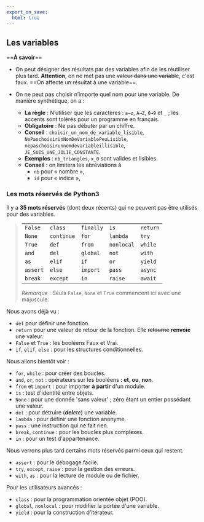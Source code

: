 ```yaml
---
export_on_save:
  html: true
---
```



## Les variables

==**À savoir**==

- On peut désigner des résultats par des variables afin de les réutiliser plus tard. **Attention**, on ne met pas une ~~valeur dans une variable~~, c'est faux. ==On affecte un résultat à une variable==.

- On ne peut pas choisir n’importe quel nom pour une variable.
De manière synthétique, on a :

    - **La règle** : N’utiliser que les caractères : `a→z`, `A→Z`, `0→9` et `_` ; les accents sont tolérés pour un programme en français.
    - **Obligatoire** : Ne pas débuter par un chiffre.
    - **Conseil** : `choisir_un_nom_de_variable_lisible`, `NePaschoisirUnNomDeVariablePeuLisible`, `nepaschoisirunnomdevariableillisible`, `JE_SUIS_UNE_JOLIE_CONSTANTE`.
    - **Exemples** : `nb_triangles`, `x_0` sont valides et lisibles.
    - **Conseil** : on limitera les abréviations à 
        - `nb` pour « nombre »,
        - `id` pour « indice »,

### Les mots réservés de Python3

Il y a **35 mots réservés** (dont deux récents) qui ne peuvent pas être utilisés pour des variables.

> |           |           |           |           |         |
> |:----------|:----------|:----------|:----------|:--------|
> |`False`    |`class`    |`finally`  |`is`       |`return` |
> |`None`     |`continue` |`for`      |`lambda`   |`try`    |
> |`True`     |`def`      |`from`     |`nonlocal` |`while`  |
> |`and`      |`del`      |`global`   |`not`      |`with`   |
> |`as`       |`elif`     |`if`       |`or`       |`yield`  |
> |`assert`   |`else`     |`import`   |`pass`     |`async`        |
> |`break`    |`except`   |`in`       |`raise`    |`await`         |
>
> *Remarque* : Seuls `False`, `None` et `True` commencent ici avec une majuscule.

Nous avons déjà vu :

- `def` pour définir une fonction.
- `return` pour une valeur de retour de la fonction. Elle ~~retourne~~ **renvoie** une valeur.
- `False` et `True` : les booléens Faux et Vrai.
- `if`, `elif`, `else` : pour les structures conditionnelles.

Nous allons bientôt voir :
- `for`, `while` : pour créer des boucles.
- `and`, `or`, `not` : opérateurs sur les booléens : **et**, **ou**, **non**.
- `from` et `import` : pour importer **à partir** d'un module.
- `is` : test d'identité entre objets.
- `None` : pour une donnée 'sans valeur' ; zéro étant un entier possédant une valeur.
- `del` : pour détruire (*<b>del</b>ete*) une variable.
- `lambda` : pour définir une fonction anonyme.
- `pass` : une instruction qui ne fait rien.
- `break`, `continue` : pour les boucles plus complexes.
- `in` : pour un test d'appartenance.

Nous verrons plus tard certains mots réservés parmi ceux qui restent.

- `assert` : pour le débogage facile.
- `try`, `except`, `raise` : pour la gestion des erreurs.
- `with`, `as` : pour la lecture de module ou de fichier.

Pour les utilisateurs avancés :
- `class` : pour la programmation orientée objet (POO).
- `global`, `nonlocal` : pour modifier la portée d'une variable.
- `yield` : pour la construction d'itérateur.

